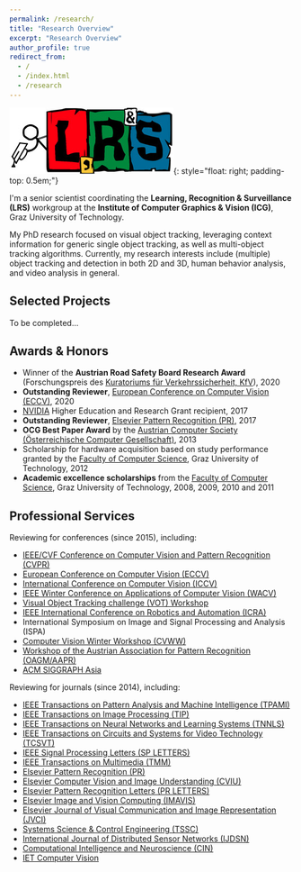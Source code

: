 ```yaml
---
permalink: /research/
title: "Research Overview"
excerpt: "Research Overview"
author_profile: true
redirect_from: 
  - /
  - /index.html
  - /research
---
```


![LRS](/images/lrs.jpg){: style="float: right; padding-top: 0.5em;"}

I'm a senior scientist coordinating the __Learning, Recognition & Surveillance (LRS)__ workgroup at the __Institute of Computer Graphics & Vision (ICG)__, Graz University of Technology.

My PhD research focused on visual object tracking, leveraging context information for generic single object tracking, as well as multi-object tracking algorithms.
Currently, my research interests include (multiple) object tracking and detection in both 2D and 3D, human behavior analysis, and video analysis in general.

## Selected Projects
To be completed...


## Awards & Honors
* Winner of the **Austrian Road Safety Board Research Award** (Forschungspreis des [Kuratoriums f&uuml;r Verkehrssicherheit, KfV](https://www.kfv.at/)), 2020
* **Outstanding Reviewer**, [European Conference on Computer Vision (ECCV)](https://eccv2020.eu/), 2020
* [NVIDIA](https://developer.nvidia.com/) Higher Education and Research Grant recipient, 2017
* **Outstanding Reviewer**, [Elsevier Pattern Recognition (PR)](https://www.journals.elsevier.com/pattern-recognition), 2017
* **OCG Best Paper Award** by the [Austrian Computer Society (&Ouml;sterreichische Computer Gesellschaft)](https://www.ocg.at/), 2013
* Scholarship for hardware acquisition based on study performance granted by the [Faculty of Computer Science](https://www.tugraz.at/fakultaeten/csbme/home/), Graz University of Technology, 2012
* **Academic excellence scholarships** from the [Faculty of Computer Science](https://www.tugraz.at/fakultaeten/csbme/home/), Graz University of Technology, 2008, 2009, 2010 and 2011


## Professional Services
<!-- Been there, done that -->
Reviewing for conferences (since 2015), including:
* [IEEE/CVF Conference on Computer Vision and Pattern Recognition (CVPR)](https://en.wikipedia.org/wiki/Conference_on_Computer_Vision_and_Pattern_Recognition)
* [European Conference on Computer Vision (ECCV)](https://en.wikipedia.org/wiki/European_Conference_on_Computer_Vision)
* [International Conference on Computer Vision (ICCV)](https://en.wikipedia.org/wiki/International_Conference_on_Computer_Vision)
* [IEEE Winter Conference on Applications of Computer Vision (WACV)](https://dblp.org/db/conf/wacv/index.html)
* [Visual Object Tracking challenge (VOT) Workshop](https://www.votchallenge.net/)
* [IEEE International Conference on Robotics and Automation (ICRA)](https://en.wikipedia.org/wiki/International_Conference_on_Robotics_and_Automation)
* International Symposium on Image and Signal Processing and Analysis (ISPA)
* [Computer Vision Winter Workshop (CVWW)](https://cvww2020.vicos.si/about/)
* [Workshop of the Austrian Association for Pattern Recognition (OAGM/AAPR)](https://aapr.at/?page_id=43)
* [ACM SIGGRAPH Asia](https://en.wikipedia.org/wiki/SIGGRAPH)

Reviewing for journals (since 2014), including:
* [IEEE Transactions on Pattern Analysis and Machine Intelligence (TPAMI)](https://ieeexplore.ieee.org/xpl/RecentIssue.jsp?punumber=34)
* [IEEE Transactions on Image Processing (TIP)](https://ieeexplore.ieee.org/xpl/RecentIssue.jsp?punumber=83)
* [IEEE Transactions on Neural Networks and Learning Systems (TNNLS)](https://ieeexplore.ieee.org/xpl/RecentIssue.jsp?punumber=5962385)
* [IEEE Transactions on Circuits and Systems for Video Technology (TCSVT)](https://ieeexplore.ieee.org/xpl/RecentIssue.jsp?punumber=76)
* [IEEE Signal Processing Letters (SP LETTERS)](https://signalprocessingsociety.org/publications-resources/ieee-signal-processing-letters)
* [IEEE Transactions on Multimedia (TMM)](https://ieeexplore.ieee.org/xpl/RecentIssue.jsp?punumber=6046)
* [Elsevier Pattern Recognition (PR)](https://www.journals.elsevier.com/pattern-recognition)
* [Elsevier Computer Vision and Image Understanding (CVIU)](https://www.journals.elsevier.com/computer-vision-and-image-understanding)
* [Elsevier Pattern Recognition Letters (PR LETTERS)](https://www.journals.elsevier.com/pattern-recognition-letters)
* [Elsevier Image and Vision Computing (IMAVIS)](https://www.journals.elsevier.com/image-and-vision-computing)
* [Elsevier Journal of Visual Communication and Image Representation (JVCI)](https://www.journals.elsevier.com/journal-of-visual-communication-and-image-representation)
* [Systems Science & Control Engineering (TSSC)](https://www.tandfonline.com/action/journalInformation?journalCode=tssc20)
* [International Journal of Distributed Sensor Networks (IJDSN)](https://journals.sagepub.com/home/dsn)
* [Computational Intelligence and Neuroscience (CIN)](https://www.hindawi.com/journals/cin)
* [IET Computer Vision](https://ieeexplore.ieee.org/xpl/RecentIssue.jsp?punumber=4159597)
